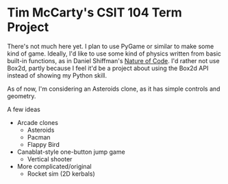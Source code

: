 # Tim McCarty's CSIT 104 Term Project #

There's not much here yet. I plan to use PyGame or similar to make some kind of game. Ideally, I'd like to use some kind of physics written from basic built-in functions, as in Daniel Shiffman's [Nature of Code](http://natureofcode.com/). I'd rather not use Box2d, partly because I feel it'd be a project about using the Box2d API instead of showing my Python skill.

As of now, I'm considering an Asteroids clone, as it has simple controls and geometry.

A few ideas
* Arcade clones
  * Asteroids
  * Pacman
  * Flappy Bird
* Canablat-style one-button jump game
    * Vertical shooter
* More complicated/original
  * Rocket sim (2D kerbals)
